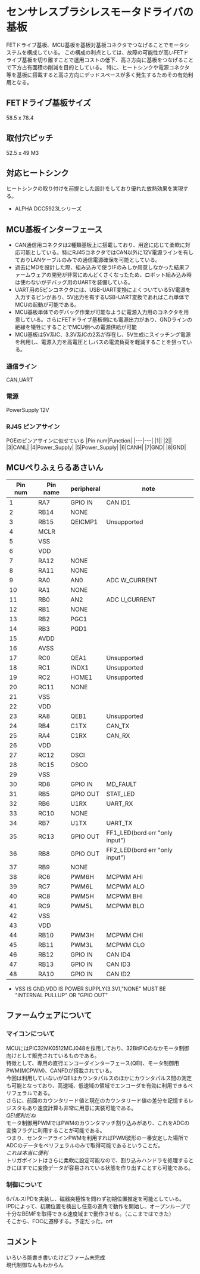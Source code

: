 # センサレスブラシレスモータドライバの基板
FETドライブ基板、MCU基板を基板対基板コネクタでつなげることでモータシステムを構成している。
この構成の利点としては、故障の可能性が高いFETドライブ基板を切り離すことで運用コストの低下、高さ方向に基板をつなげることで下方占有面積の削減を目的としている。
特に、ヒートシンクや電源コネクタ等を基板に搭載すると高さ方向にデッドスペースが多く発生するためその有効利用となる。

## FETドライブ基板サイズ
58.5 x 78.4

## 取付穴ピッチ
52.5 x 49 M3

## 対応ヒートシンク
ヒートシンクの取り付けを前提とした設計をしており優れた放熱効果を実現する。
* ALPHA DCC5923Lシリーズ

## MCU基板インターフェース
* CAN通信用コネクタは2種類基板上に搭載しており、用途に応じて柔軟に対応可能としている。特にRJ45コネクタではCAN以外に12V電源ラインを有しておりLANケーブルのみでの通信電源確保を可能としている。<br>
* 過去にMDを設計した際、組み込みで使うIFのみしか用意しなかった結果ファームウェアの開発が非常にめんどくさくなったため、ロボット組み込み時は使わないがデバッグ用のUARTを装備している。<br>
* UART用の5ピンコネクタには、USB-UART変換によくついている5V電源を入力するピンがあり、5V出力を有するUSB-UART変換であればこれ単体でMCUの起動が可能である。<br>
* MCU基板単体でのデバッグ作業が可能なように電源入力用のコネクタを用意している。さらにFETドライブ基板側にも電源出力があり、GNDラインの絶縁を犠牲にすることでMCU側への電源供給が可能<br>
* MCU基板は5V系IC、3.3V系ICの2系が存在し、5V生成にスイッチング電源を利用し、電源入力を高電圧としバスの電流負荷を軽減することを狙っている。<br>

### 通信ライン
CAN,UART<br>
### 電源
PowerSupply 12V

### RJ45 ピンアサイン
POEのピンアサインに似せている
|Pin num|Function|
|---|---|
|1||
|2||
|3|CANL|
|4|Power_Supply|
|5|Power_Supply|
|6|CANH|
|7|GND|
|8|GND|

## MCUぺりふぇらるあさいん
|Pin num|Pin name|peripheral|note|
|----|----|----|----|
|1|RA7|GPIO IN|CAN ID1|
|2|RB14|NONE||
|3|RB15|QEICMP1|Unsupported|
|4|MCLR|||
|5|VSS|||
|6|VDD|||
|7|RA12|NONE||
|8|RA11|NONE||
|9|RA0|AN0|ADC W_CURRENT|
|10|RA1|NONE||
|11|RB0|AN2|ADC U_CURRENT|
|12|RB1|NONE||
|13|RB2|PGC1||
|14|RB3|PGD1||
|15|AVDD|||
|16|AVSS|||
|17|RC0|QEA1|Unsupported|
|18|RC1|INDX1|Unsupported|
|19|RC2|HOME1|Unsupported|
|20|RC11|NONE||
|21|VSS|||
|22|VDD|||
|23|RA8|QEB1|Unsupported|
|24|RB4|C1TX|CAN_TX|
|25|RA4|C1RX|CAN_RX|
|26|VDD|||
|27|RC12|OSCI||
|28|RC15|OSCO||
|29|VSS|||
|30|RD8|GPIO IN|MD_FAULT|
|31|RB5|GPIO OUT|STAT_LED|
|32|RB6|U1RX|UART_RX|
|33|RC10|NONE||
|34|RB7|U1TX|UART_TX|
|35|RC13|GPIO OUT|FF1_LED(bord err "only input")|
|36|RB8|GPIO OUT|FF2_LED(bord err "only input")|
|37|RB9|NONE||
|38|RC6|PWM6H|MCPWM AHI|
|39|RC7|PWM6L|MCPWM ALO|
|40|RC8|PWM5H|MCPWM BHI|
|41|RC9|PWM5L|MCPWM BLO|
|42|VSS|||
|43|VDD|||
|44|RB10|PWM3H|MCPWM CHI|
|45|RB11|PWM3L|MCPWM CLO|
|46|RB12|GPIO IN|CAN ID4|
|47|RB13|GPIO IN|CAN ID3|
|48|RA10|GPIO IN|CAN ID2|

* VSS IS GND,VDD IS POWER SUPPLY(3.3V),"NONE" MUST BE "INTERNAL PULLUP" OR "GPIO OUT"

## ファームウェアについて
### マイコンについて
MCUにはPIC32MK0512MCJ048を採用しており、32BitPICのなかモータ制御向けとして販売されているものである。<br>
特徴として、専用の直行エンコーダインターフェース(QEI)、モータ制御用PWM(MCPWM)、CANFDが搭載されている。<br>
今回は利用していないがQEIはカウンタパルスのほかにカウンタパルス間の測定も可能となっており、高速域、低速域の領域でエンコーダを有効に利用できるペリフェラルである。<br>
さらに、前回のカウンタリード値と現在のカウンタリード値の差分を記憶するレジスタもあり速度計算も非常に用意に実装可能である。<br>
*QEI便利だね*<br>
モータ制御用PWMではPWMのカウンタマッチ割り込みがあり、これをADCの変換フラグに利用することが可能である。<br>
つまり、センターアラインPWMを利用すればPWM波形の一番安定した場所でADCのデータをペリフェラルのみで取得可能であるということだ。<br>
*これは本当に便利*<br>
トリガポイントはさらに柔軟に設定可能なので、割り込みハンドラを処理するときにはすでに変換データが容易されている状態を作り出すことすら可能である。<br>

### 制御について
6パルスIPDを実装し、磁器突極性を問わず初期位置推定を可能としている。<br>
IPDによって、初期位置を検出し任意の進角で動作を開始し、オープンループで十分なBEMFを取得できる速度域まで動作させる。（ここまではできた）<br>
そこから、FOCに遷移する。予定だった。ort

## コメント
いろいろ能書き書いたけどファーム未完成<br>
現代制御なんもわからん
